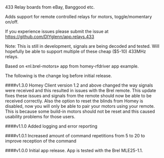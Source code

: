 433 Relay boards from eBay, Banggood etc.

Adds support for remote controlled relays for motors, toggle/momentary on/off.

If you experience issues please submit the issue at https://github.com/DIYglenn/app.relays.433

Note: 
This is still in development, signals are being decoded and tested.
Will hopefully be able to support multiple of these cheap ($5-10) 433MHz relays.




Based on «nl.brel-motors» app from homey-rfdriver app example.

The following is the change log before initial release.

####v1.3.0
Homey Client version 1.2 and above changed the way signals were received and this resulted in issues with the Brel remote.
This update fixes these issues and signals from the remote should now be able to be received correctly.
Also the option to reset the blinds from Homey is disabled, now you will only be able to pair your motors using your remote. 
This is because some build-in motors should not be reset and this caused usability problems for those users.

####v1.1.0
Added logging and error reporting

####v1.0.1
Increased amount of command repetitions from 5 to 20 to improve reception of the command

####v1.0.0
Initial app release. App is tested with the Brel MLE25-1.1. 

